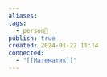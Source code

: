 ```yaml
---
aliases: 
tags:
  - person👤
publish: true
created: 2024-01-22 11:14
connected:
  - "[[Математик]]"
---
```

